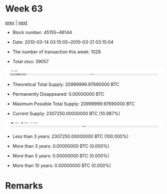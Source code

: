 # Week 63

[prev](week0062.md) | [next](week0064.md)

- Block number: 45155~46144

- Date: 2010-03-14 03:15:05~2010-03-21 03:15:04

- The number of transaction this week: 1028

- Total utxo: 39057

![](../images/mined_week0063.png)

- Theoretical Total Supply: 20999999.97690000 BTC

- Permanently Disappeared: 0.00000000 BTC

- Maximum Possible Total Supply: 20999999.97690000 BTC

- Current Supply: 2307250.00000000 BTC (10.987%)

![](../images/year_week0063.png)


- Less than 3 years: 2307250.00000000 BTC (100.000%)

- More than 3 years: 0.00000000 BTC (0.000%)

- More than 5 years: 0.00000000 BTC (0.000%)

- More than 10 years: 0.00000000 BTC (0.000%)

# Remarks

